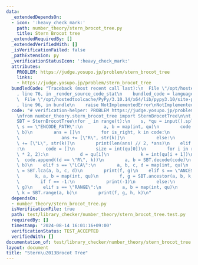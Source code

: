 ```yaml
---
data:
  _extendedDependsOn:
  - icon: ':heavy_check_mark:'
    path: number_theory/stern_brocot_tree.py
    title: Stern Brocot tree
  _extendedRequiredBy: []
  _extendedVerifiedWith: []
  _isVerificationFailed: false
  _pathExtension: py
  _verificationStatusIcon: ':heavy_check_mark:'
  attributes:
    PROBLEM: https://judge.yosupo.jp/problem/stern_brocot_tree
    links:
    - https://judge.yosupo.jp/problem/stern_brocot_tree
  bundledCode: "Traceback (most recent call last):\n  File \"/opt/hostedtoolcache/PyPy/3.10.14/x64/lib/pypy3.10/site-packages/onlinejudge_verify/documentation/build.py\"\
    , line 76, in _render_source_code_stat\n    bundled_code = language.bundle(\n\
    \  File \"/opt/hostedtoolcache/PyPy/3.10.14/x64/lib/pypy3.10/site-packages/onlinejudge_verify/languages/python.py\"\
    , line 96, in bundle\n    raise NotImplementedError\nNotImplementedError\n"
  code: "# verification-helper: PROBLEM https://judge.yosupo.jp/problem/stern_brocot_tree\n\
    \nfrom number_theory.stern_brocot_tree import SternBrocotTree\n\nt = int(input())\n\
    SBT = SternBrocotTree\nfor _ in range(t):\n    s, *qu = input().split()\n    if\
    \ s == \"ENCODE_PATH\":\n        a, b = map(int, qu)\n        code = SBT.encode(a,\
    \ b)\n        ans = []\n        for is_right, k in code:\n            if is_right:\n\
    \                ans += [\"R\", str(k)]\n            else:\n                ans\
    \ += [\"L\", str(k)]\n        print(len(ans) // 2, *ans)\n    elif s == \"DECODE_PATH\"\
    :\n        code = []\n        size = int(qu[0])\n        for i in range(1, size\
    \ * 2, 2):\n            d = qu[i]\n            k = int(qu[i + 1])\n          \
    \  code.append((d == \"R\", k))\n        a, b = SBT.decode(code)\n        print(a,\
    \ b)\n    elif s == \"LCA\":\n        a, b, c, d = map(int, qu)\n        f, g\
    \ = SBT.lca(a, b, c, d)\n        print(f, g)\n    elif s == \"ANCESTOR\":\n  \
    \      k, a, b = map(int, qu)\n        f, g = SBT.ancestor(a, b, k, (-1, -1))\n\
    \        if f == -1:\n            print(-1)\n        else:\n            print(f,\
    \ g)\n    elif s == \"RANGE\":\n        a, b = map(int, qu)\n        f, g, h,\
    \ k = SBT.range(a, b)\n        print(f, g, h, k)\n"
  dependsOn:
  - number_theory/stern_brocot_tree.py
  isVerificationFile: true
  path: test/library_checker/number_theory/stern_brocot_tree.test.py
  requiredBy: []
  timestamp: '2024-08-14 16:01:16+09:00'
  verificationStatus: TEST_ACCEPTED
  verifiedWith: []
documentation_of: test/library_checker/number_theory/stern_brocot_tree.test.py
layout: document
title: "Stern\u2013Brocot Tree"
---
```

